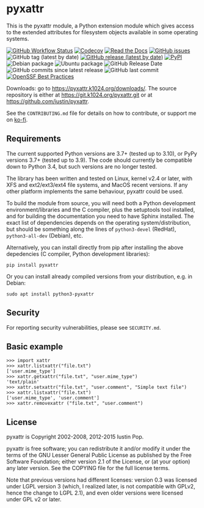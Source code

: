 # pyxattr

This is the pyxattr module, a Python extension module which gives access
to the extended attributes for filesystem objects available in some
operating systems.

[![GitHub Workflow Status](https://img.shields.io/github/actions/workflow/status/iustin/pyxattr/ci.yml?branch=main)](https://github.com/iustin/pyxattr/actions/workflows/ci.yml)
[![Codecov](https://img.shields.io/codecov/c/github/iustin/pyxattr)](https://codecov.io/gh/iustin/pyxattr)
[![Read the Docs](https://img.shields.io/readthedocs/pyxattr)](https://pyxattr.readthedocs.io/en/latest/?badge=latest)
[![GitHub issues](https://img.shields.io/github/issues/iustin/pyxattr)](https://github.com/iustin/pyxattr/issues)
![GitHub tag (latest by date)](https://img.shields.io/github/v/tag/iustin/pyxattr)
[![GitHub release (latest by date)](https://img.shields.io/github/v/release/iustin/pyxattr)](https://github.com/iustin/pyxattr/releases)
[![PyPI](https://img.shields.io/pypi/v/pyxattr)](https://pypi.org/project/pyxattr/)
![Debian package](https://img.shields.io/debian/v/python-pyxattr)
![Ubuntu package](https://img.shields.io/ubuntu/v/python-pyxattr)
![GitHub Release Date](https://img.shields.io/github/release-date/iustin/pyxattr)
![GitHub commits since latest release](https://img.shields.io/github/commits-since/iustin/pyxattr/latest)
![GitHub last commit](https://img.shields.io/github/last-commit/iustin/pyxattr)
[![OpenSSF Best Practices](https://bestpractices.coreinfrastructure.org/projects/7236/badge)](https://bestpractices.coreinfrastructure.org/projects/7236)

Downloads: go to <https://pyxattr.k1024.org/downloads/>. The source
repository is either at <https://git.k1024.org/pyxattr.git> or at
<https://github.com/iustin/pyxattr>.

See the `CONTRIBUTING.md` file for details on how to contribute, or
support me on [ko-fi](https://ko-fi.com/iustin).

## Requirements

The current supported Python versions are 3.7+ (tested up to 3.10), or
PyPy versions 3.7+ (tested up to 3.9). The code should currently be
compatible down to Python 3.4, but such versions are no longer tested.

The library has been written and tested on Linux, kernel v2.4 or
later, with XFS and ext2/ext3/ext4 file systems, and MacOS recent
versions. If any other platform implements the same behaviour,
pyxattr could be used.

To build the module from source, you will need both a Python
development environment/libraries and the C compiler, plus the
setuptools tool installed, and for building the documentation you need
to have Sphinx installed. The exact list of dependencies depends on
the operating system/distribution, but should be something along the
lines of `python3-devel` (RedHat), `python3-all-dev` (Debian), etc.

Alternatively, you can install directly from pip after installing the
above depedencies (C compiler, Python development libraries):

    pip install pyxattr

Or you can install already compiled versions from your distribution,
e.g. in Debian:

    sudo apt install python3-pyxattr

## Security

For reporting security vulnerabilities, please see `SECURITY.md`.

## Basic example

    >>> import xattr
    >>> xattr.listxattr("file.txt")
    ['user.mime_type']
    >>> xattr.getxattr("file.txt", "user.mime_type")
    'text/plain'
    >>> xattr.setxattr("file.txt", "user.comment", "Simple text file")
    >>> xattr.listxattr("file.txt")
    ['user.mime_type', 'user.comment']
    >>> xattr.removexattr ("file.txt", "user.comment")

## License

pyxattr is Copyright 2002-2008, 2012-2015 Iustin Pop.

pyxattr is free software; you can redistribute it and/or modify it under the
terms of the GNU Lesser General Public License as published by the Free
Software Foundation; either version 2.1 of the License, or (at your option) any
later version. See the COPYING file for the full license terms.

Note that previous versions had different licenses: version 0.3 was licensed
under LGPL version 3 (which, I realized later, is not compatible with GPLv2,
hence the change to LGPL 2.1), and even older versions were licensed under GPL
v2 or later.
